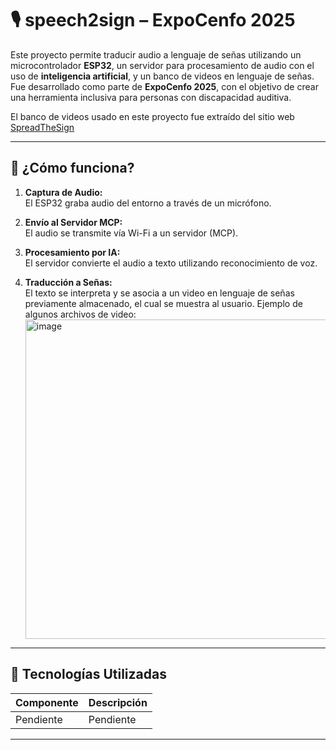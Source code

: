 # 🎙️ speech2sign – ExpoCenfo 2025

Este proyecto permite traducir audio a lenguaje de señas utilizando un microcontrolador **ESP32**, un servidor para procesamiento de audio con el uso de **inteligencia artificial**, y un banco de videos en lenguaje de señas. Fue desarrollado como parte de **ExpoCenfo 2025**, con el objetivo de crear una herramienta inclusiva para personas con discapacidad auditiva.


El banco de videos usado en este proyecto fue extraído del sitio web [SpreadTheSign](https://www.spreadthesign.com/)

---

## 🚀 ¿Cómo funciona?

1. **Captura de Audio:**  
   El ESP32 graba audio del entorno a través de un micrófono.

2. **Envío al Servidor MCP:**  
   El audio se transmite vía Wi-Fi a un servidor (MCP).

3. **Procesamiento por IA:**  
   El servidor convierte el audio a texto utilizando reconocimiento de voz.

4. **Traducción a Señas:**  
   El texto se interpreta y se asocia a un video en lenguaje de señas previamente almacenado, el cual se muestra al usuario.
   Ejemplo de algunos archivos de video:
   <img width="1046" height="511" alt="image" src="https://github.com/user-attachments/assets/f6eac9eb-0c0b-482e-b78d-24f5775862fb" />


---

## 🔧 Tecnologías Utilizadas

| Componente          | Descripción                                    |
|---------------------|------------------------------------------------|
| Pendiente               | Pendiente         |
---
